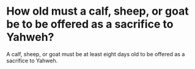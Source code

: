 # How old must a calf, sheep, or goat be to be offered as a sacrifice to Yahweh?

A calf, sheep, or goat must be at least eight days old to be offered as a sacrifice to Yahweh.
